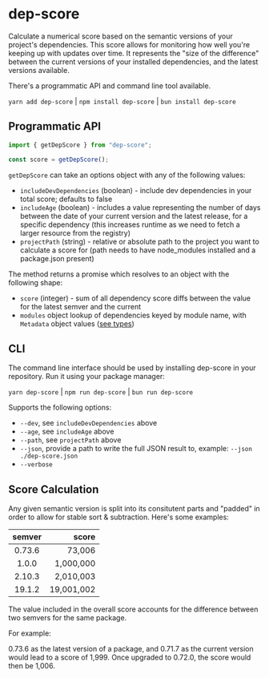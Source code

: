 # dep-score

Calculate a numerical score based on the semantic versions of your project's dependencies. This score allows for monitoring how well you're keeping up with updates over time. It represents the "size of the difference" between the current versions of your installed dependencies, and the latest versions available.

There's a programmatic API and command line tool available.

`yarn add dep-score` | `npm install dep-score` | `bun install dep-score`

## Programmatic API

```ts
import { getDepScore } from "dep-score";

const score = getDepScore();
```

`getDepScore` can take an options object with any of the following values:

- `includeDevDependencies` (boolean) - include dev dependencies in your total score; defaults to false
- `includeAge` (boolean) - includes a value representing the number of days between the date of your current version and the latest release, for a specific dependency (this increases runtime as we need to fetch a larger resource from the registry)
- `projectPath` (string) - relative or absolute path to the project you want to calculate a score for (path needs to have node_modules installed and a package.json present)

The method returns a promise which resolves to an object with the following shape:

- `score` (integer) - sum of all dependency score diffs between the value for the latest semver and the current
- `modules` object lookup of dependencies keyed by module name, with `Metadata` object values ([see types](src/types.ts))

## CLI

The command line interface should be used by installing dep-score in your repository. Run it using your package manager:

`yarn dep-score` | `npm run dep-score` | `bun run dep-score`

Supports the following options:

- `--dev`, see `includeDevDependencies` above
- `--age`, see `includeAge` above
- `--path`, see `projectPath` above
- `--json`, provide a path to write the full JSON result to, example: `--json ./dep-score.json`
- `--verbose`

## Score Calculation

Any given semantic version is split into its consitutent parts and "padded" in order to allow for stable sort & subtraction. Here's some examples:

| semver |      score |
| :----: | ---------: |
| 0.73.6 |     73,006 |
| 1.0.0  |  1,000,000 |
| 2.10.3 |  2,010,003 |
| 19.1.2 | 19,001,002 |

The value included in the overall score accounts for the difference between two semvers for the same package.

For example:

0.73.6 as the latest version of a package, and 0.71.7 as the current version would lead to a score of 1,999. Once upgraded to 0.72.0, the score would then be 1,006.
